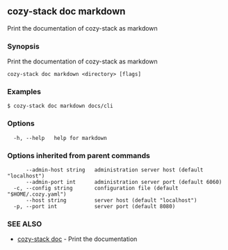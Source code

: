 ## cozy-stack doc markdown

Print the documentation of cozy-stack as markdown

### Synopsis

Print the documentation of cozy-stack as markdown

```
cozy-stack doc markdown <directory> [flags]
```

### Examples

```
$ cozy-stack doc markdown docs/cli
```

### Options

```
  -h, --help   help for markdown
```

### Options inherited from parent commands

```
      --admin-host string   administration server host (default "localhost")
      --admin-port int      administration server port (default 6060)
  -c, --config string       configuration file (default "$HOME/.cozy.yaml")
      --host string         server host (default "localhost")
  -p, --port int            server port (default 8080)
```

### SEE ALSO

* [cozy-stack doc](cozy-stack_doc.md)	 - Print the documentation

